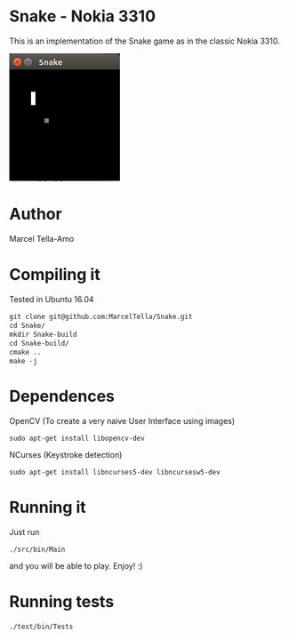 # Snake - Nokia 3310
This is an implementation of the Snake game as in the classic Nokia 3310.

![Snake](img/snake.PNG?raw=true "Snake")

# Author
Marcel Tella-Amo

# Compiling it
Tested in Ubuntu 16.04
```
git clone git@github.com:MarcelTella/Snake.git
cd Snake/
mkdir Snake-build
cd Snake-build/
cmake ..
make -j
```
# Dependences
OpenCV (To create a very naive User Interface using images)
```
sudo apt-get install libopencv-dev
```

NCurses (Keystroke detection)
```
sudo apt-get install libncurses5-dev libncursesw5-dev
```
# Running it
Just run
```
./src/bin/Main
```
and you will be able to play. Enjoy! :)
# Running tests
```
./test/bin/Tests
```
